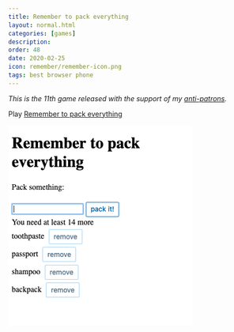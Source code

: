 ```yaml
---
title: Remember to pack everything
layout: normal.html
categories: [games]
description:
order: 48
date: 2020-02-25
icon: remember/remember-icon.png
tags: best browser phone
---
```


_This is the 11th game released with the support of my [anti-patrons](/anti-patreon)._

<p>Play <a href="/remember/">Remember to pack everything</a></p>

![](remember.png)

